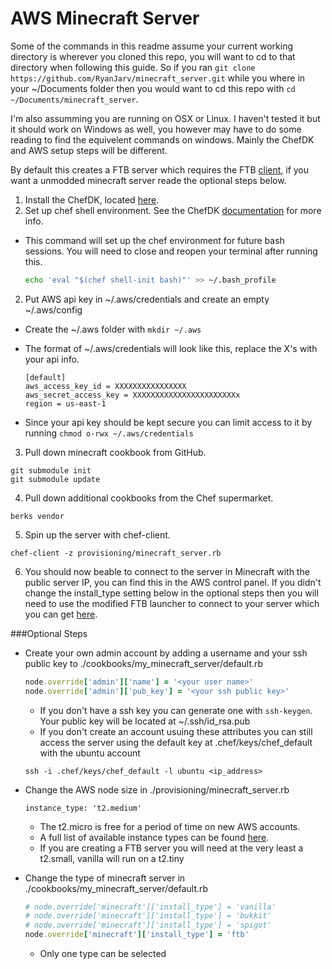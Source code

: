 # AWS Minecraft Server

Some of the commands in this readme assume your current working directory is wherever you cloned this repo, you will want to cd to that
      directory when following this guide. So if you ran `git clone https://github.com/RyanJarv/minecraft_server.git` while you where in your
      ~/Documents folder then you would want to cd this repo with `cd ~/Documents/minecraft_server`.
      
I'm also assumming you are running on OSX or Linux. I haven't tested it but it should work on Windows as well, you however may have to do some reading to find the equivelent commands on windows. Mainly the ChefDK and AWS setup steps will be different.

By default this creates a FTB server which requires the FTB <a href=http://www.feed-the-beast.com/>client</a>, if you want a unmodded minecraft server reade the optional steps below.

1. Install the ChefDK, located <a href=https://downloads.chef.io/chef-dk/>here</a>.
2. Set up chef shell environment. See the ChefDK <a href=https://docs.chef.io/install_dk.html>documentation</a>
   for more info.

  * This command will set up the chef environment for future bash sessions. You will need to close and reopen your
    terminal after running this.

    ```bash
    echo 'eval "$(chef shell-init bash)"' >> ~/.bash_profile
    ```

2. Put AWS api key in ~/.aws/credentials and create an empty ~/.aws/config

  * Create the ~/.aws folder with `mkdir ~/.aws`

  * The format of ~/.aws/credentials will look like this, replace the X's with your api info.

      ````
      [default]
      aws_access_key_id = XXXXXXXXXXXXXXXX
      aws_secret_access_key = XXXXXXXXXXXXXXXXXXXXXXXx
      region = us-east-1
      ````
  * Since your api key should be kept secure you can limit access to it by running `chmod o-rwx ~/.aws/credentials`

3. Pull down minecraft cookbook from GitHub.

  ```
  git submodule init
  git submodule update
  ```

4. Pull down additional cookbooks from the Chef supermarket.

  ```
  berks vendor
  ```

5. Spin up the server with chef-client.

  ```chef-client -z provisioning/minecraft_server.rb```
  
6. You should now beable to connect to the server in Minecraft with the public server IP, you can find this in the AWS
   control panel. If you didn't change the install_type setting below in the optional steps then you will need to use the modified FTB launcher to connect to your server which you can get <a href=http://www.feed-the-beast.com/>here</a>.


###Optional Steps


* Create your own admin account by adding a username and your ssh public key to ./cookbooks/my_minecraft_server/default.rb

  ```ruby
  node.override['admin']['name'] = '<your user name>'
  node.override['admin']['pub_key'] = '<your ssh public key>'
  ```

  * If you don't have a ssh key you can generate one with `ssh-keygen`. Your public key will be located at ~/.ssh/id_rsa.pub
  * If you don't create an account usuing these attributes you can still access the server using the default key at     .chef/keys/chef_default with the ubuntu account

  ```ssh -i .chef/keys/chef_default -l ubuntu <ip_address>```

* Change the AWS node size in ./provisioning/minecraft_server.rb

  ```instance_type: 't2.medium'```

  * The t2.micro is free for a period of time on new AWS accounts.
  * A full list of available instance types can be found <a href=https://aws.amazon.com/ec2/instance-types/>here</a>.
  * If you are creating a FTB server you will need at the very least a t2.small, vanilla will run on a t2.tiny

* Change the type of minecraft server in ./cookbooks/my_minecraft_server/default.rb

  ```ruby
  # node.override['minecraft']['install_type'] = 'vanilla'
  # node.override['minecraft']['install_type'] = 'bukkit'
  # node.override['minecraft']['install_type'] = 'spigot'
  node.override['minecraft']['install_type'] = 'ftb'
  ```

  * Only one type can be selected

